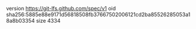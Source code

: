version https://git-lfs.github.com/spec/v1
oid sha256:5885e88e9171d56818508fb37667502006121cd2ba85526285053a18a8b03354
size 4334
